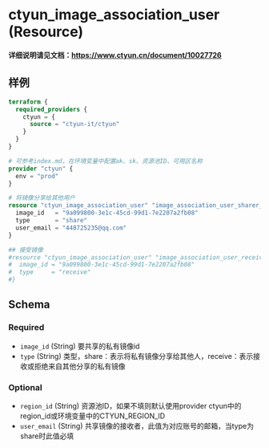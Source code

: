 # ctyun_image_association_user (Resource)
**详细说明请见文档：https://www.ctyun.cn/document/10027726**



## 样例

```terraform
terraform {
  required_providers {
    ctyun = {
      source = "ctyun-it/ctyun"
    }
  }
}

# 可参考index.md，在环境变量中配置ak、sk、资源池ID、可用区名称
provider "ctyun" {
  env = "prod"
}

# 将镜像分享给其他用户
resource "ctyun_image_association_user" "image_association_user_sharer_test" {
  image_id   = "9a099800-3e1c-45cd-99d1-7e2207a2fb08"
  type       = "share"
  user_email = "448725235@qq.com"
}

## 接受镜像
#resource "ctyun_image_association_user" "image_association_user_receiver_test" {
#  image_id = "9a099800-3e1c-45cd-99d1-7e2207a2fb08"
#  type     = "receive"
#}
```

<!-- schema generated by tfplugindocs -->
## Schema

### Required

- `image_id` (String) 要共享的私有镜像id
- `type` (String) 类型，share：表示将私有镜像分享给其他人，receive：表示接收或拒绝来自其他分享的私有镜像

### Optional

- `region_id` (String) 资源池ID，如果不填则默认使用provider ctyun中的region_id或环境变量中的CTYUN_REGION_ID
- `user_email` (String) 共享镜像的接收者，此值为对应账号的邮箱，当type为share时此值必填